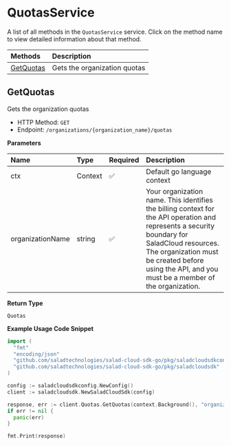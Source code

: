 # QuotasService

A list of all methods in the `QuotasService` service. Click on the method name to view detailed information about that method.

| Methods                 | Description                  |
| :---------------------- | :--------------------------- |
| [GetQuotas](#getquotas) | Gets the organization quotas |

## GetQuotas

Gets the organization quotas

- HTTP Method: `GET`
- Endpoint: `/organizations/{organization_name}/quotas`

**Parameters**

| Name             | Type    | Required | Description                                                                                                                                                                                                                                         |
| :--------------- | :------ | :------- | :-------------------------------------------------------------------------------------------------------------------------------------------------------------------------------------------------------------------------------------------------- |
| ctx              | Context | ✅       | Default go language context                                                                                                                                                                                                                         |
| organizationName | string  | ✅       | Your organization name. This identifies the billing context for the API operation and represents a security boundary for SaladCloud resources. The organization must be created before using the API, and you must be a member of the organization. |

**Return Type**

`Quotas`

**Example Usage Code Snippet**

```go
import (
  "fmt"
  "encoding/json"
  "github.com/saladtechnologies/salad-cloud-sdk-go/pkg/saladcloudsdkconfig"
  "github.com/saladtechnologies/salad-cloud-sdk-go/pkg/saladcloudsdk"
)

config := saladcloudsdkconfig.NewConfig()
client := saladcloudsdk.NewSaladCloudSdk(config)

response, err := client.Quotas.GetQuotas(context.Background(), "organizationName")
if err != nil {
  panic(err)
}

fmt.Print(response)
```
